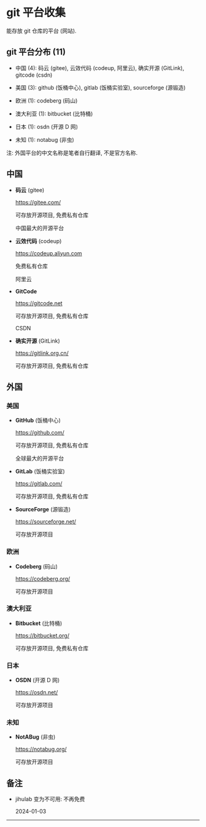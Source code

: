 # git 平台收集

能存放 git 仓库的平台 (网站).


## git 平台分布 (11)

+ 中国 (4):
  码云 (gitee), 云效代码 (codeup, 阿里云),
  确实开源 (GitLink), gitcode (csdn)

+ 美国 (3):
  github (饭桶中心), gitlab (饭桶实验室), sourceforge (源锻造)

+ 欧洲 (1): codeberg (码山)

+ 澳大利亚 (1): bitbucket (比特桶)

+ 日本 (1): osdn (开源 D 网)

+ 未知 (1): notabug (非虫)

注: 外国平台的中文名称是笔者自行翻译, 不是官方名称.


## 中国

+ **码云** (gitee)

  <https://gitee.com/>

  可存放开源项目, 免费私有仓库

  中国最大的开源平台

+ **云效代码** (codeup)

  <https://codeup.aliyun.com>

  免费私有仓库

  阿里云

+ **GitCode**

  <https://gitcode.net>

  可存放开源项目, 免费私有仓库

  CSDN

+ **确实开源** (GitLink)

  <https://gitlink.org.cn/>

  可存放开源项目, 免费私有仓库


## 外国

### 美国

+ **GitHub** (饭桶中心)

  <https://github.com/>

  可存放开源项目, 免费私有仓库

  全球最大的开源平台

+ **GitLab** (饭桶实验室)

  <https://gitlab.com/>

  可存放开源项目, 免费私有仓库

+ **SourceForge** (源锻造)

  <https://sourceforge.net/>

  可存放开源项目

### 欧洲

+ **Codeberg** (码山)

  <https://codeberg.org/>

  可存放开源项目

### 澳大利亚

+ **Bitbucket** (比特桶)

  <https://bitbucket.org/>

  可存放开源项目, 免费私有仓库

### 日本

+ **OSDN** (开源 D 网)

  <https://osdn.net/>

  可存放开源项目

### 未知

+ **NotABug** (非虫)

  <https://notabug.org/>

  可存放开源项目


## 备注

+ jihulab 变为不可用: 不再免费

  2024-01-03


----
